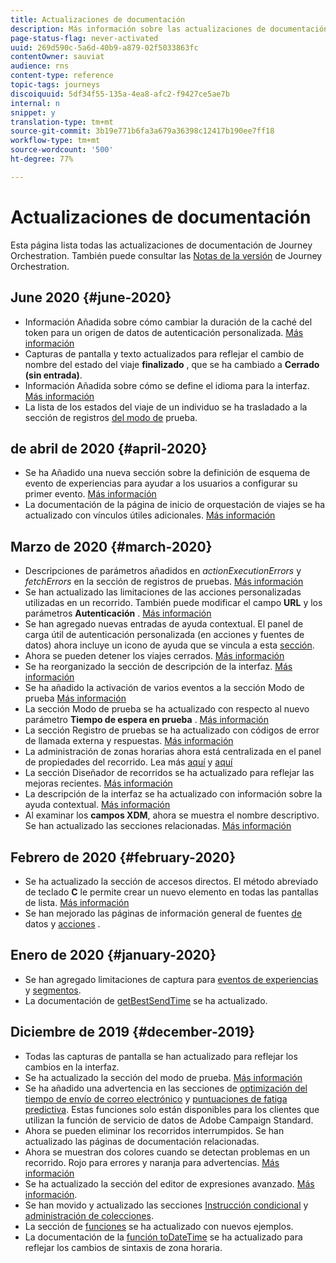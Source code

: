 ```yaml
---
title: Actualizaciones de documentación
description: Más información sobre las actualizaciones de documentación
page-status-flag: never-activated
uuid: 269d590c-5a6d-40b9-a879-02f5033863fc
contentOwner: sauviat
audience: rns
content-type: reference
topic-tags: journeys
discoiquuid: 5df34f55-135a-4ea8-afc2-f9427ce5ae7b
internal: n
snippet: y
translation-type: tm+mt
source-git-commit: 3b19e771b6fa3a679a36398c12417b190ee7ff18
workflow-type: tm+mt
source-wordcount: '500'
ht-degree: 77%

---
```



# Actualizaciones de documentación

Esta página lista todas las actualizaciones de documentación de Journey Orchestration.
También puede consultar las [Notas de la versión](../release-notes/release-notes.md) de Journey Orchestration.

## June 2020 {#june-2020}

* Información Añadida sobre cómo cambiar la duración de la caché del token para un origen de datos de autenticación personalizada. [Más información](../datasource/external-data-sources.md#section_wjp_nl5_nhb)
* Capturas de pantalla y texto actualizados para reflejar el cambio de nombre del estado del viaje **finalizado** , que se ha cambiado a **Cerrado (sin entrada)**.
* Información Añadida sobre cómo se define el idioma para la interfaz. [Más información](../about/user-interface.md)
* La lista de los estados del viaje de un individuo se ha trasladado a la sección de registros [del modo de](../building-journeys/testing-the-journey.md#viewing_logs) prueba.

## de abril de 2020 {#april-2020}

* Se ha Añadido una nueva sección sobre la definición de esquema de evento de experiencias para ayudar a los usuarios a configurar su primer evento. [Más información](../event/experience-event-schema.md)
* La documentación de la página de inicio de orquestación de viajes se ha actualizado con vínculos útiles adicionales. [Más información](../../journey-orchestration-home.md)

## Marzo de 2020 {#march-2020}

* Descripciones de parámetros añadidos en _actionExecutionErrors_ y _fetchErrors_ en la sección de registros de pruebas. [Más información](../building-journeys/testing-the-journey.md#viewing_logs)
* Se han actualizado las limitaciones de las acciones personalizadas utilizadas en un recorrido. También puede modificar el campo **URL** y los parámetros **Autenticación** . [Más información](../action/about-custom-action-configuration.md)
* Se han agregado nuevas entradas de ayuda contextual. El panel de carga útil de autenticación personalizada (en acciones y fuentes de datos) ahora incluye un icono de ayuda que se vincula a esta [sección](../datasource/external-data-sources.md#section_wjp_nl5_nhb).
* Ahora se pueden detener los viajes cerrados. [Más información](../building-journeys/using-the-journey-designer.md)
* Se ha reorganizado la sección de descripción de la interfaz. [Más información](../about/user-interface.md)
* Se ha añadido la activación de varios eventos a la sección Modo de prueba [Más información](../building-journeys/testing-the-journey.md#firing_events)
* La sección Modo de prueba se ha actualizado con respecto al nuevo parámetro **Tiempo de espera en prueba** . [Más información](../building-journeys/testing-the-journey.md)
* La sección Registro de pruebas se ha actualizado con códigos de error de llamada externa y respuestas. [Más información](../building-journeys/testing-the-journey.md#viewing_logs)
* La administración de zonas horarias ahora está centralizada en el panel de propiedades del recorrido. Lea más [aquí](../building-journeys/changing-properties.md#timezone) y [aquí](../building-journeys/timezone-management.md)
* La sección Diseñador de recorridos se ha actualizado para reflejar las mejoras recientes. [Más información](../building-journeys/using-the-journey-designer.md)
* La descripción de la interfaz se ha actualizado con información sobre la ayuda contextual. [Más información](../about/user-interface.md#section_ksq_zr1_ffb)
* Al examinar los **campos XDM**, ahora se muestra el nombre descriptivo. Se han actualizado las secciones relacionadas. [Más información](../about/user-interface.md#friendly-names-display)

## Febrero de 2020 {#february-2020}

* Se ha actualizado la sección de accesos directos. El método abreviado de teclado **C** le permite crear un nuevo elemento en todas las pantallas de lista. [Más información](../about/user-interface.md#section_ksq_zr1_ffb)
* Se han mejorado las páginas de información general de fuentes [de](../datasource/about-data-sources.md) datos y [acciones](../action/action.md) .

## Enero de 2020 {#january-2020}

* Se han agregado limitaciones de captura para [eventos de experiencias](../datasource/adobe-experience-platform-data-source.md) y [segmentos](../functions/functioninsegment.md).
* La documentación de [getBestSendTime](../functions/functiongetbestsendtime.md) se ha actualizado.

## Diciembre de 2019 {#december-2019}

* Todas las capturas de pantalla se han actualizado para reflejar los cambios en la interfaz.
* Se ha actualizado la sección del modo de prueba. [Más información](../building-journeys/testing-the-journey.md)
* Se ha añadido una advertencia en las secciones de [optimización del tiempo de envío de correo electrónico](../building-journeys/wait-activity.md) y [puntuaciones de fatiga predictiva](../usecase/leveraging-fatigue-scores.md). Estas funciones solo están disponibles para los clientes que utilizan la función de servicio de datos de Adobe Campaign Standard.
* Ahora se pueden eliminar los recorridos interrumpidos. Se han actualizado las páginas de documentación relacionadas.
* Ahora se muestran dos colores cuando se detectan problemas en un recorrido. Rojo para errores y naranja para advertencias. [Más información](../about/troubleshooting.md)
* Se ha actualizado la sección del editor de expresiones avanzado. [Más información](../expression/expressionadvanced.md).
* Se han movido y actualizado las secciones [Instrucción condicional](../expression/conditional-instruction.md) y [administración de colecciones](../expression/collection-management-functions.md).
* La sección de [funciones](../expression/functions.md) se ha actualizado con nuevos ejemplos.
* La documentación de la [función toDateTime](../functions/functiontodatetime.md) se ha actualizado para reflejar los cambios de sintaxis de zona horaria.
